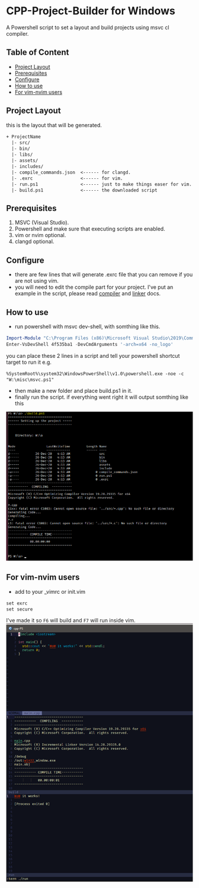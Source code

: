 # CPP-Project-Builder for Windows
A Powershell script to set a layout and build projects using msvc cl compiler.

## Table of Content
- [Project Layout](#project-layout)
- [Prerequisites](#prerequisites)
- [Configure](#configure)
- [How to use](#how-to-use)
- [For vim-nvim users](#for-vim-nvim-users)

## Project Layout
this is the layout that will be generated.
```
+ ProjectName
  |- src/
  |- bin/
  |- libs/
  |- assets/
  |- includes/
  |- compile_commands.json  <------ for clangd.
  |- .exrc                  <------ for vim.
  |- run.ps1                <------ just to make things easer for vim.
  |- build.ps1              <------ the downloaded script
``` 
## Prerequisites
1. MSVC (Visual Studio).
1. Powershell and make sure that executing scripts are enabled.
1. vim or nvim optional.
1. clangd optional.

## Configure
- there are few lines that will generate .exrc file that you can remove if you are not using vim.
- you will need to edit the compile part for your project. I've put an example in the script, please read [compiler](https://docs.microsoft.com/en-us/cpp/build/reference/compiler-options-listed-by-category?view=msvc-160) and [linker](https://docs.microsoft.com/en-us/cpp/build/reference/linker-options?view=msvc-160) docs.

## How to use
- run powershell with msvc dev-shell, with somthing like this.
```PowerShell
Import-Module "C:\Program Files (x86)\Microsoft Visual Studio\2019\Community\Common7\Tools\Microsoft.VisualStudio.DevShell.dll"
Enter-VsDevShell 4f535ba1 -DevCmdArguments '-arch=x64 -no_logo'
```
  you can place these 2 lines in a script and tell your powershell shortcut target to run it e.g.
```
%SystemRoot%\system32\WindowsPowerShell\v1.0\powershell.exe -noe -c "W:\misc\msvc.ps1"
```
- then make a new folder and place build.ps1 in it.
- finally run the script. if everything went right it will output somthing like this

![](build-output.png)

## For vim-nvim users
- add to your _vimrc or init.vim
```vim
set exrc
set secure
```
I've made it so `F6` will build and `F7` will run inside vim.
![](buildNrun.png)

